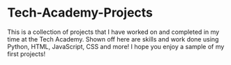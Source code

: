 # Tech-Academy-Projects
This is a collection of projects that I have worked on and completed in my time at the Tech Academy.
Shown off here are skills and work done using Python, HTML, JavaScript, CSS and more!
I hope you enjoy a sample of my first projects!
